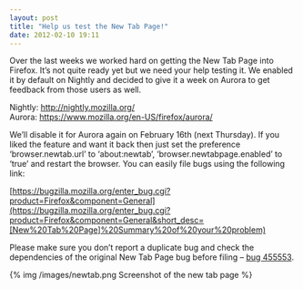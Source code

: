```yaml
---
layout: post
title: "Help us test the New Tab Page!"
date: 2012-02-10 19:11
---
```


Over the last weeks we worked hard on getting the New Tab Page into Firefox. It’s not quite ready yet but we need your help testing it. We enabled it by default on Nightly and decided to give it a week on Aurora to get feedback from those users as well.

Nightly: <http://nightly.mozilla.org/>  
Aurora: <https://www.mozilla.org/en-US/firefox/aurora/>

We’ll disable it for Aurora again on February 16th (next Thursday). If you liked the feature and want it back then just set the preference ‘browser.newtab.url’ to ‘about:newtab’, ‘browser.newtabpage.enabled’ to ‘true’ and restart the browser. You can easily file bugs using the following link:

[https://bugzilla.mozilla.org/enter_bug.cgi?product=Firefox&component=General](https://bugzilla.mozilla.org/enter_bug.cgi?product=Firefox&component=General&short_desc=[New%20Tab%20Page]%20Summary%20of%20your%20problem)

Please make sure you don’t report a duplicate bug and check the dependencies of the original New Tab Page bug before filing – [bug 455553](https://bugzilla.mozilla.org/show_bug.cgi?id=455553 "Bug 455553 - New Tab Page feature").

{% img /images/newtab.png Screenshot of the new tab page %}
